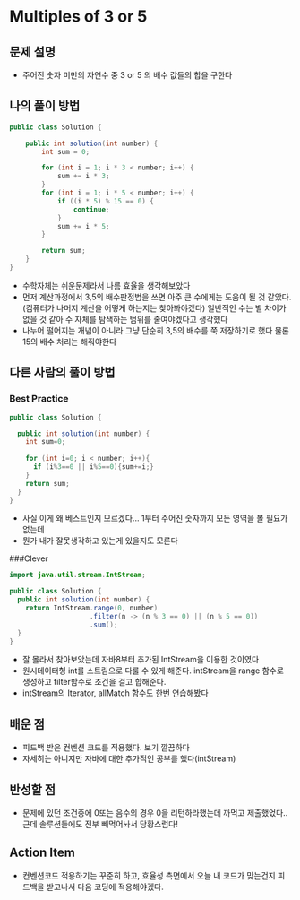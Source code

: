 # Multiples of 3 or 5 

## 문제 설명

*   주어진 숫자 미만의 자연수 중 3 or 5 의 배수 값들의 합을 구한다

## 나의 풀이 방법

```java
public class Solution {

    public int solution(int number) {
        int sum = 0;

        for (int i = 1; i * 3 < number; i++) {
            sum += i * 3;
        }
        for (int i = 1; i * 5 < number; i++) {
            if ((i * 5) % 15 == 0) {
                continue;
            }
            sum += i * 5;
        }

        return sum;
    }
}
```

*   수학자체는 쉬운문제라서 나름 효율을 생각해보았다
*   먼저 계산과정에서 3,5의 배수판정법을 쓰면 아주 큰 수에게는 도움이 될 것 같았다. (컴퓨터가 나머지 계산을 어떻게 하는지는 찾아봐야겠다) 일반적인 수는 별 차이가 없을 것 같아 수 자체를 탐색하는 범위를 줄여야겠다고 생각했다
*   나누어 떨어지는 개념이 아니라 그냥 단순히 3,5의 배수를 쭉 저장하기로 했다 물론 15의 배수 처리는 해줘야한다

## 다른 사람의 풀이 방법

### Best Practice

```java
public class Solution {

  public int solution(int number) {
    int sum=0;
    
    for (int i=0; i < number; i++){
      if (i%3==0 || i%5==0){sum+=i;}
    }
    return sum;
  }
}
```

*   사실 이게 왜 베스트인지 모르겠다... 1부터 주어진 숫자까지 모든 영역을 볼 필요가 없는데
*   뭔가 내가 잘못생각하고 있는게 있을지도 모른다


###Clever

```java
import java.util.stream.IntStream;

public class Solution {
  public int solution(int number) {
    return IntStream.range(0, number)
                    .filter(n -> (n % 3 == 0) || (n % 5 == 0))
                    .sum();
  }
}
```

*   잘 몰라서 찾아보았는데 자바8부터 추가된 IntStream을 이용한 것이였다
*   원시데이터형 int를 스트림으로 다룰 수 있게 해준다. intStream을 range 함수로 생성하고 filter함수로 조건을 걸고 합해준다.
*  intStream의 Iterator, allMatch 함수도 한번 연습해봤다

## 배운 점

*  피드백 받은 컨벤션 코드를 적용했다. 보기 깔끔하다
*  자세히는 아니지만 자바에 대한 추가적인 공부를 했다(intStream)

## 반성할 점

*   문제에 있던 조건중에 0또는 음수의 경우 0을 리턴하라했는데 까먹고 제출했었다.. 근데 솔루션들에도 전부 빼먹어놔서 당황스럽다!

## Action Item

*   컨벤션코드 적용하기는 꾸준히 하고, 효율성 측면에서 오늘 내 코드가 맞는건지 피드백을 받고나서 다음 코딩에 적용해야겠다.
